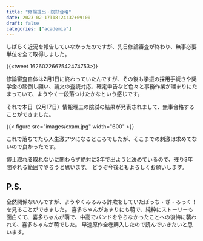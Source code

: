 ```yaml
---
title: "修論提出・院試合格"
date: 2023-02-17T18:24:37+09:00
draft: false
categories: ["academia"]
---
```


しばらく近況を報告していなかったのですが、先日修論審査が終わり、無事必要単位を全て取得しました。

{{<tweet 1626022667542474753>}}

修論審査自体は2月1日に終わっていたんですが、その後も学振の採用手続きや奨学金の踏倒し願い、論文の査読対応、確定申告など色々と事務作業が溜まりにたまっていて、ようやく一段落つけたかなという感じです。

それで本日（2月17日）情報理工の院試の結果が発表されまして、無事合格することができました。

{{< figure src="images/exam.jpg" width="600" >}}

これで落ちてたら人生激アツになるところでしたが、そこまでの刺激は求めてないので良かったです。

博士取れる取れないに関わらず絶対に3年で出ようと決めているので、残り3年間やれる範囲でやろうと思います。
どうぞ今後ともよろしくお願いします。

## P.S.

全然関係ないんですが、ようやくみるみる詐欺をしていたぼっち・ざ・ろっく！を見ることができました。
喜多ちゃんがあまりにも萌で、純粋にストーリーも面白くて、喜多ちゃんが萌で、中高でバンドをやらなかったことへの後悔に襲われて、喜多ちゃんが萌でした。
早速原作全巻購入したので読んでいきたいと思います。
